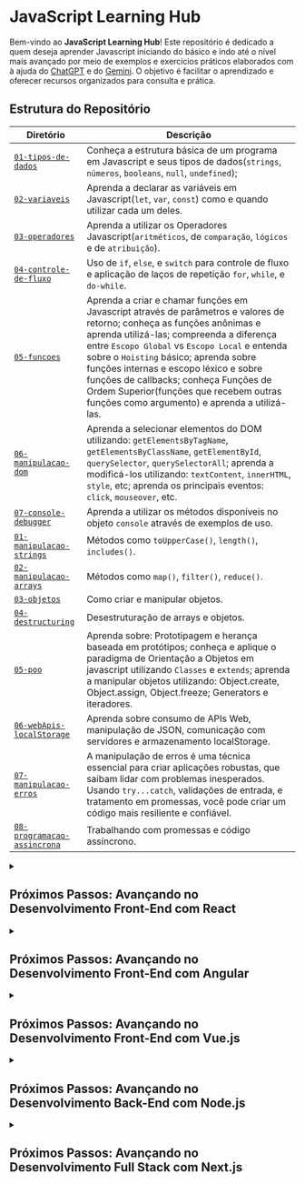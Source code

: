 # JavaScript Learning Hub

Bem-vindo ao **JavaScript Learning Hub**! Este repositório é dedicado a quem deseja aprender Javascript iniciando do básico e indo até o nível mais avançado por meio de exemplos e exercícios práticos elaborados com à ajuda do [ChatGPT](https://chatgpt.com/) e do [Gemini](https://gemini.google.com/app). O objetivo é facilitar o aprendizado e oferecer recursos organizados para consulta e prática.

## Estrutura do Repositório

|                  Diretório                   |                        Descrição                            |
|----------------------------------------------|-------------------------------------------------------------|
| [``01-tipos-de-dados``](/fundamentos/01-tipos-de-dados/README.md) | Conheça a estrutura básica de um programa em Javascript e seus tipos de dados(``strings``, ``números``, ``booleans``, ``null``, ``undefined``); | 
| [``02-variaveis``](/fundamentos/02-variaveis/README.md) | Aprenda a declarar as variáveis em Javascript(``let``, ``var``, ``const``) como e quando utilizar cada um deles. |                        
| [``03-operadores``](/fundamentos/03-operadores/README.md) | Aprenda a utilizar os Operadores Javascript(``aritméticos``, de ``comparação``, ``lógicos`` e de ``atribuição``). | 
| [``04-controle-de-fluxo``](/fundamentos/04-controle-de-fluxo/README.md) | Uso de `if`, `else`, e `switch` para controle de fluxo e aplicação de laços de repetição `for`, `while`, e `do-while`. |
| [``05-funcoes``](/fundamentos/05-funcoes/README.md) | Aprenda a criar e chamar funções em Javascript através de parâmetros e valores de retorno; conheça as funções anônimas e aprenda utilizá-las; compreenda a diferença entre ``Escopo Global`` vs ``Escopo Local`` e entenda sobre o ``Hoisting`` básico; aprenda sobre funções internas e escopo léxico e sobre funções de callbacks; conheça Funções de Ordem Superior(funções que recebem outras funções como argumento) e aprenda a utilizá-las. |
| [``06-manipulacao-dom``](/fundamentos/06-manipulacao-dom/README.md) | Aprenda a selecionar elementos do DOM utilizando: ``getElementsByTagName``, ``getElementsByClassName``, ``getElementById``, ``querySelector``, ``querySelectorAll``; aprenda a modificá-los utilizando: ``textContent``, ``innerHTML``, ``style``, etc; aprenda os principais eventos: ``click``, ``mouseover``, etc. | 
| [``07-console-debugger``](/fundamentos/07-console-debugger/README.md) | Aprenda a utilizar os métodos disponíveis no objeto ``console`` através de exemplos de uso. |
| [``01-manipulacao-strings``](/javascript-avancado/01-manipulacao-de-strings/README.md) | Métodos como `toUpperCase()`, `length()`, `includes()`. | 
| [``02-manipulacao-arrays``](/javascript-avancado/02-manipulacao-arrays/README.md) | Métodos como `map()`, `filter()`, `reduce()`. |
| [``03-objetos``](/javascript-avancado/03-objetos/README.md) | Como criar e manipular objetos. |
| [``04-destructuring``](/javascript-avancado/04-destructing/README.md) | Desestruturação de arrays e objetos. |
| [``05-poo``](/javascript-avancado/05-poo/README.md)  | Aprenda sobre: Prototipagem e herança baseada em protótipos; conheça e aplique o paradigma de Orientação a Objetos em javascript utilizando ``Classes`` e ``extends``; aprenda a manipular objetos utilizando: Object.create, Object.assign, Object.freeze; Generators e iteradores.  | 
| [``06-webApis-localStorage``](/javascript-avancado/06-web-apis/README.md) | Aprenda sobre consumo de APIs Web, manipulação de JSON, comunicação com servidores e armazenamento localStorage. | 
| [``07-manipulacao-erros``](/javascript-avancado/07-manipulacao-de-erros/README.md) | A manipulação de erros é uma técnica essencial para criar aplicações robustas, que saibam lidar com problemas inesperados. Usando ``try...catch``, validações de entrada, e tratamento em promessas, você pode criar um código mais resiliente e confiável. |
| [``08-programacao-assincrona``](/javascript-avancado/08-programacao-assincrona/README.md) | Trabalhando com promessas e código assíncrono. |

<details>
<summary><h2>Próximos Passos: Avançando no Desenvolvimento Front-End com React</h2></summary>

### Conhecendo o React

- Configuração de ambiente (Vite ou Create React App);
- Componentes funcionais e class-based;
- Props, State, e Lifecycle.
- Hooks principais: ``useState``, ``useEffect``.
- React Router para navegação SPA.
- Gerenciamento de estado:
  - Context API.
  - Redux (opcional para projetos mais complexos).

### Avançando com React

- Renderização condicional e listas.
- Refs e manipulação direta do DOM.
- Lazy loading e Code Splitting.
- Styled Components e CSS Modules.
- Testes com React Testing Library.
- Otimizações de performance:
  - React.memo.
  - Suspense.

### Projetos Práticos

- Todo List com Context API.
- Aplicação de galeria de fotos consumindo APIs.
- Dashboard com gráficos e tabelas.

</details>

<details>
<summary><h2>Próximos Passos: Avançando no Desenvolvimento Front-End com Angular</h2></summary>

### Conhecendo o Angular

- Configuração de ambiente com Angular CLI.
- Estrutura de um projeto Angular.
- Conceitos principais:
  - Módulos, Componentes, Templates.
  - Data Binding (one-way e two-way).
  - Diretivas (``*ngFor``, ``*ngIf``).
- Serviços e Injeção de Dependência.
- Roteamento e Navegação.
- Comunicação entre componentes (Input, Output).

### Avançando com Angular

- Observables e RxJS.
- Formulários:
  - Template-driven.
  - Reactive Forms.
- Interceptadores e Guards.
- Lazy loading e modularização.
- Testes com Jasmine e Karma.

### Projetos Práticos

- Aplicação CRUD de cadastro de usuários.
- E-commerce básico com carrinho de compras.
- Aplicação de tarefas com autenticação JWT.

</details>

<details>
<summary><h2>Próximos Passos: Avançando no Desenvolvimento Front-End com Vue.js</h2></summary>

### Conhecendo o Vue.js

- Configuração de ambiente com Vue CLI ou Vite.
- Introdução ao Vue:
  - Diretivas (``v-bind``, ``v-for``, ``v-if``).
  - Data Binding e Eventos.
  - Computed Properties e Watchers.
- Componentização:
  - Criação e comunicação entre componentes (props e eventos).
- Vue Router para navegação SPA.
- Vuex (ou Pinia) para gerenciamento de estado.

### Avançando com Vue.js

- Slots e Render Functions.
- Reatividade com ``ref`` e ``reactive``.
- Transições e animações.
- Testes com Vue Test Utils e Jest.
- Desempenho e otimização:
  - Lazy loading e Code Splitting.

### Projetos Práticos

- Galeria de imagens com filtros.
- Sistema de blog com Vue Router e Vuex.
- Aplicação de controle financeiro.

</details>

<details>
<summary><h2>Próximos Passos: Avançando no Desenvolvimento Back-End com Node.js</h2></summary>

### Conhecendo o Node.js

- Configuração de ambiente Node.js.
- Módulos e pacotes com NPM.
- Criação de servidores com ``http`` e Express.
- Middleware no Express.
- Operações de CRUD.

### Avançando com o Node.js

- Banco de dados:
  - Relacional: PostgreSQL/MySQL com Sequelize.
  - NoSQL: MongoDB com Mongoose.
- Autenticação e autorização com JWT.
- Upload de arquivos com ``Multer``.
- Websockets com ``Socket.IO``.

### Projetos Práticos

- API RESTful para gestão de tarefas.
- Chat em tempo real com Websockets.
- Sistema de e-commerce (somente backend).

</details>

<details>
<summary><h2>Próximos Passos: Avançando no Desenvolvimento Full Stack com Next.js</h2></summary>

### Conhecendo o Next.js

- Introdução ao Next.js.
- Páginas e rotas dinâmicas.
- SSR (Server-Side Rendering) e SSG (Static Site Generation).
- API Routes para criação de endpoints.
- Integração com bibliotecas de estilo (TailwindCSS, Styled Components).

### Avançando com o Next.js

- Construção de APIs RESTful com Next.js.
- Banco de dados:
  - Prisma para integração com PostgreSQL/MySQL.
  - MongoDB com Mongoose.

### Projetos Práticos

- Projetos Práticos
- Sistema de blog com SSR.
- Dashboard integrado com banco de dados.
- Aplicação de autenticação completa (Google, JWT).

</details>
